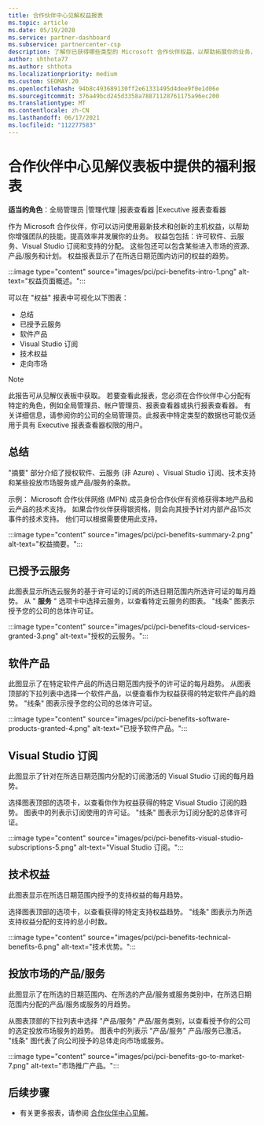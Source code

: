 ```yaml
---
title: 合作伙伴中心见解权益报表
ms.topic: article
ms.date: 05/19/2020
ms.service: partner-dashboard
ms.subservice: partnercenter-csp
description: 了解你已获得哪些类型的 Microsoft 合作伙伴权益，以帮助拓展你的业务，提高效率并增强团队的技能。
author: shthota77
ms.author: shthota
ms.localizationpriority: medium
ms.custom: SEOMAY.20
ms.openlocfilehash: 94b8c493689130ff2e61331495d4dee9f0e1d06e
ms.sourcegitcommit: 376a49bcd245d3358a78871128761175a96ec200
ms.translationtype: MT
ms.contentlocale: zh-CN
ms.lasthandoff: 06/17/2021
ms.locfileid: "112277583"
---
```

# <a name="benefits-report-available-from-the-partner-center-insights-dashboard"></a>合作伙伴中心见解仪表板中提供的福利报表

**适当的角色**：全局管理员 |管理代理 |报表查看器 |Executive 报表查看器

作为 Microsoft 合作伙伴，你可以访问使用最新技术和创新的主机权益，以帮助你增强团队的技能，提高效率并发展你的业务。 权益包包括：许可软件、云服务、Visual Studio 订阅和支持的分配。 这些包还可以包含某些进入市场的资源、产品/服务和计划。 权益报表显示了在所选日期范围内访问的权益的趋势。

:::image type="content" source="images/pci/pci-benefits-intro-1.png" alt-text="权益页面概述。":::

可以在 "权益" 报表中可视化以下图表：

- 总结
- 已授予云服务
- 软件产品
- Visual Studio 订阅
- 技术权益
- 走向市场

 > [!NOTE]
 > 此报告可从见解仪表板中获取。 若要查看此报表，您必须在合作伙伴中心分配有特定的角色，例如全局管理员、帐户管理员、报表查看器或执行报表查看器。 有关详细信息，请参阅你的公司的全局管理员。此报表中特定类型的数据也可能仅适用于具有 Executive 报表查看器权限的用户。

## <a name="summary"></a>总结

"摘要" 部分介绍了授权软件、云服务 (非 Azure) 、Visual Studio 订阅、技术支持和某些投放市场服务或产品/服务的条款。

示例： Microsoft 合作伙伴网络 (MPN) 成员身份合作伙伴有资格获得本地产品和云产品的技术支持。 如果合作伙伴获得银资格，则会向其授予针对内部产品15次事件的技术支持。 他们可以根据需要使用此支持。 

:::image type="content" source="images/pci/pci-benefits-summary-2.png" alt-text="权益摘要。":::

## <a name="cloud-services-granted"></a>已授予云服务

此图表显示所选云服务的基于许可证的订阅的所选日期范围内所选许可证的每月趋势。
从 " **服务** " 选项卡中选择云服务，以查看特定云服务的图表。 "线条" 图表示授予您的公司的总体许可证。

:::image type="content" source="images/pci/pci-benefits-cloud-services-granted-3.png" alt-text="授权的云服务。":::

## <a name="software-products"></a>软件产品

此图显示了在特定软件产品的所选日期范围内授予的许可证的每月趋势。 从图表顶部的下拉列表中选择一个软件产品，以便查看作为权益获得的特定软件产品的趋势。 "线条" 图表示授予您的公司的总体许可证。

:::image type="content" source="images/pci/pci-benefits-software-products-granted-4.png" alt-text="已授予软件产品。":::

## <a name="visual-studio-subscriptions"></a>Visual Studio 订阅

此图显示了针对在所选日期范围内分配的订阅激活的 Visual Studio 订阅的每月趋势。

选择图表顶部的选项卡，以查看你作为权益获得的特定 Visual Studio 订阅的趋势。 图表中的列表示订阅使用的许可证。 "线条" 图表示为订阅分配的总体许可证。

:::image type="content" source="images/pci/pci-benefits-visual-studio-subscriptions-5.png" alt-text="Visual Studio 订阅。":::

## <a name="technical-benefits"></a>技术权益

此图表显示在所选日期范围内授予的支持权益的每月趋势。

选择图表顶部的选项卡，以查看获得的特定支持权益趋势。 "线条" 图表示为所选支持权益分配的支持的总小时数。

:::image type="content" source="images/pci/pci-benefits-technical-benefits-6.png" alt-text="技术优势。":::

## <a name="go-to-market-offers-or-services"></a>投放市场的产品/服务

此图显示了在所选的日期范围内、在所选的产品/服务或服务类别中，在所选日期范围内分配的产品/服务或服务的月趋势。

从图表顶部的下拉列表中选择 "产品/服务" 产品/服务类别，以查看授予你的公司的选定投放市场服务的趋势。 图表中的列表示 "产品/服务" 产品/服务已激活。 "线条" 图代表了向公司授予的总体走向市场或服务。

:::image type="content" source="images/pci/pci-benefits-go-to-market-7.png" alt-text="市场推广产品。":::

## <a name="next-steps"></a>后续步骤

- 有关更多报表，请参阅 [合作伙伴中心见解](partner-center-insights.md)。
